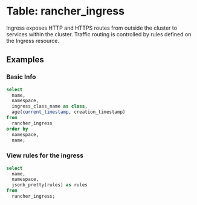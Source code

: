 # Table: rancher_ingress

Ingress exposes HTTP and HTTPS routes from outside the cluster to services within the cluster. Traffic routing is controlled by rules defined on the Ingress resource.

## Examples

### Basic Info

```sql
select
  name,
  namespace,
  ingress_class_name as class,
  age(current_timestamp, creation_timestamp)
from
  rancher_ingress
order by
  namespace,
  name;
```

### View rules for the ingress

```sql
select
  name,
  namespace,
  jsonb_pretty(rules) as rules
from
  rancher_ingress;
```
